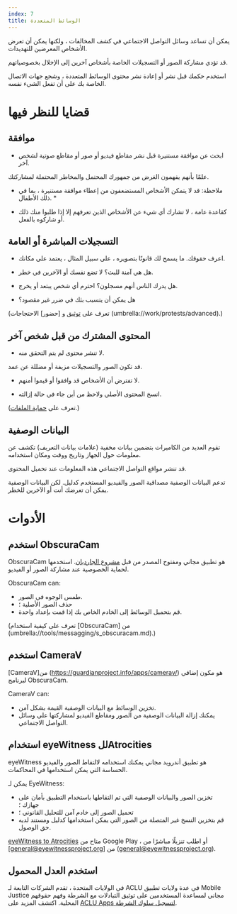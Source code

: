 ```yaml
---
index: 7
title: الوسائط المتعددة
---
```

يمكن أن تساعد وسائل التواصل الاجتماعي في كشف المخالفات ، ولكنها يمكن أن تعرض الأشخاص المعرضين للتهديدات.

قد تؤدي مشاركة الصور أو التسجيلات الخاصة بأشخاص آخرين إلى الإخلال بخصوصياتهم.

استخدم حكمك قبل نشر أو إعادة نشر محتوى الوسائط المتعددة ، وشجع جهات الاتصال الخاصة بك على أن تفعل الشيء نفسه.

# قضايا للنظر فيها

## موافقة

*   ابحث عن موافقة مستنيرة قبل نشر مقاطع فيديو أو صور أو مقاطع صوتية لشخص آخر.

علمًا بأنهم يفهمون الغرض من جمهورك المحتمل والمخاطر المحتملة لمشاركتك.

* ملاحظة: قد لا يتمكن الأشخاص المستضعفون من إعطاء موافقة مستنيرة ، بما في ذلك الأطفال. *

*   كقاعدة عامة ، لا تشارك أي شيء عن الأشخاص الذين تعرفهم إلا إذا طلبوا منك ذلك أو شاركوه بالفعل.

## التسجيلات المباشرة أو العامة

*   اعرف حقوقك. ما يسمح لك قانونًا بتصويره ، على سبيل المثال ، يعتمد على مكانك.

*   هل هي آمنة للبث؟ لا تضع نفسك أو الآخرين في خطر.

*   هل يدرك الناس أنهم مسجلون؟ احترم أي شخص يبتعد أو يخرج.

*   هل يمكن أن يتسبب بثك في ضرر غير مقصود؟

(تعرف على [توثيق](umbrella://work/protests/beginner) و [حضور] الاحتجاجات (umbrella://work/protests/advanced).)

## المحتوى المشترك من قبل شخص آخر

*   لا تنشر محتوى لم يتم التحقق منه.

قد تكون الصور والتسجيلات مزيفة أو مضللة عن عمد.

*   لا تفترض أن الأشخاص قد وافقوا أو قيموا أمنهم.

*   انسخ المحتوى الأصلي ولاحظ من أين جاء في حالة إزالته.

(تعرف على [حماية الملفات](umbrella://information/protecting-files).) 

## البيانات الوصفية

تقوم العديد من الكاميرات بتضمين بيانات مخفية (علامات بيانات التعريف) تكشف عن معلومات حول الجهاز وتاريخ ووقت ومكان استخدامه.

قد تنشر مواقع التواصل الاجتماعي هذه المعلومات عند تحميل المحتوى.

تدعم البيانات الوصفية مصداقية الصور والفيديو المستخدم كدليل. لكن البيانات الوصفية يمكن أن تعرضك أنت أو الآخرين للخطر.

# الأدوات

## استخدم ObscuraCam

ObscuraCam هو تطبيق مجاني ومفتوح المصدر من قبل [مشروع الجارديان](https://guardianproject.info/). استخدمها لحماية الخصوصية عند مشاركة الصور أو الفيديو.

ObscuraCam can:

*   طمس الوجوه في الصور.
*   حذف الصور الأصلية ؛
*   قم بتحميل الوسائط إلى الخادم الخاص بك إذا قمت بإعداد واحدة.

(تعرف على كيفية استخدام [ObscuraCam] من (umbrella://tools/messagging/s_obscuracam.md).) 

## استخدم CameraV

[CameraV]من (https://guardianproject.info/apps/camerav/) هو مكون إضافي لبرنامج ObscuraCam.

CameraV can:

*   تخزين الوسائط مع البيانات الوصفية القيمة بشكل آمن.
*   يمكنك إزالة البيانات الوصفية من الصور ومقاطع الفيديو لمشاركتها على وسائل التواصل الاجتماعي.

## استخدام eyeWitness للAtrocities 

eyeWitness هو تطبيق أندرويد مجاني يمكنك استخدامه لالتقاط الصور والفيديو الحساسة التي يمكن استخدامها في المحاكمات.

يمكن لـ EyeWitness:

*   تخزين الصور والبيانات الوصفية التي تم التقاطها باستخدام التطبيق بأمان على جهازك ؛
*   تحميل الصور إلى خادم آمن للتحليل القانوني ؛
*   قم بتخزين النسخ غير المتصلة من الصور التي يمكن استخدامها كدليل ومستند لديه حق الوصول.

[eyeWitness to Atrocities](http://www.eyewitnessproject.org/) متاح من Google Play ، أو اطلب تنزيلًا مباشرًا من [general@eyewitnessproject.org] من (general@eyewitnessproject.org).

## استخدم العدل المحمول

في الولايات المتحدة ، تقدم الشركات التابعة لـ ACLU في عدة ولايات تطبيق Mobile Justice مجاني لمساعدة المستخدمين على توثيق التبادلات مع الشرطة وفهم حقوقهم المحلية. اكتشف المزيد على [ACLU Apps لتسجيل سلوك الشرطة](https://www.aclu.org/issues/criminal-law-reform/reforming-police-practices/aclu-apps-record-police-conduct).